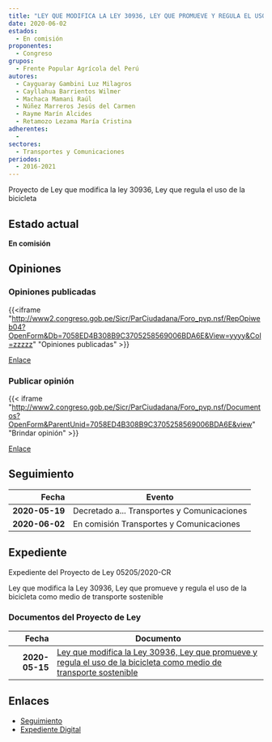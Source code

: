 ```yaml
---
title: "LEY QUE MODIFICA LA LEY 30936, LEY QUE PROMUEVE Y REGULA EL USO DE LA BICICLETA COMO MEDIO DE TRANSPORTE SOSTENIBLE"
date: 2020-06-02
estados: 
  - En comisión
proponentes: 
  - Congreso
grupos: 
  - Frente Popular Agrícola del Perú
autores: 
  - Cayguaray Gambini Luz Milagros
  - Cayllahua Barrientos Wilmer
  - Machaca Mamani Raúl
  - Núñez Marreros Jesús del Carmen
  - Rayme Marín Alcides
  - Retamozo Lezama María Cristina
adherentes: 
  - 
sectores: 
  - Transportes y Comunicaciones
periodos: 
  - 2016-2021
---
```


Proyecto de Ley que modifica la ley 30936, Ley que regula el uso de la bicicleta


## Estado actual

**En comisión**

## Opiniones

### Opiniones publicadas

{{<iframe "http://www2.congreso.gob.pe/Sicr/ParCiudadana/Foro_pvp.nsf/RepOpiweb04?OpenForm&Db=7058ED4B308B9C3705258569006BDA6E&View=yyyy&Col=zzzzz" "Opiniones publicadas" >}}

[Enlace](http://www2.congreso.gob.pe/Sicr/ParCiudadana/Foro_pvp.nsf/RepOpiweb04?OpenForm&Db=7058ED4B308B9C3705258569006BDA6E&View=yyyy&Col=zzzzz)
### Publicar opinión

{{< iframe "http://www2.congreso.gob.pe/Sicr/ParCiudadana/Foro_pvp.nsf/Documentos?OpenForm&ParentUnid=7058ED4B308B9C3705258569006BDA6E&view" "Brindar opinión" >}}

[Enlace](http://www2.congreso.gob.pe/Sicr/ParCiudadana/Foro_pvp.nsf/Documentos?OpenForm&ParentUnid=7058ED4B308B9C3705258569006BDA6E&view)

## Seguimiento

| Fecha | Evento |
|------:|--------|
| **2020-05-19** | Decretado a... Transportes y Comunicaciones|
| **2020-06-02** | En comisión Transportes y Comunicaciones|


## Expediente

Expediente del Proyecto de Ley 05205/2020-CR

Ley que modifica la Ley 30936, Ley que promueve y regula el uso de la bicicleta como medio de transporte sostenible


### Documentos del Proyecto de Ley

| Fecha | Documento |
|------:|--------|
| **2020-05-15** | [Ley que modifica la Ley 30936, Ley que promueve y regula el uso de la bicicleta como medio de transporte sostenible](http://www.leyes.congreso.gob.pe/Documentos/2016_2021/Proyectos_de_Ley_y_de_Resoluciones_Legislativas/PL05205-20200515.pdf) |

## Enlaces 

- [Seguimiento](http://www2.congreso.gob.pe/Sicr/TraDocEstProc/CLProLey2016.nsf/f7fff46988ca05b1052578e100829cc7/5d1207d922a7bba005258569007aac13?OpenDocument)
- [Expediente Digital](http://www2.congreso.gob.pe/Sicr/TraDocEstProc/CLProLey2016.nsf/f7fff46988ca05b1052578e100829cc7/5d1207d922a7bba005258569007aac13?OpenDocument&Click=05257FB7005EB655.eb71d0cf91d8294e05256cdf006b5706/$Body/0.1C6C)

